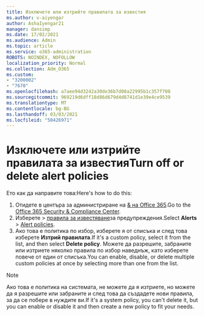 ```yaml
---
title: Изключете или изтрийте правилата за известия
ms.author: v-aiyengar
author: AshaIyengar21
manager: dansimp
ms.date: 17/02/2021
ms.audience: Admin
ms.topic: article
ms.service: o365-administration
ROBOTS: NOINDEX, NOFOLLOW
localization_priority: Normal
ms.collection: Adm_O365
ms.custom:
- "3200002"
- "7670"
ms.openlocfilehash: a7aee94d3242a30de36b7d08a22995b1c357f708
ms.sourcegitcommit: 969219d6dff18d86d679d4d8741d1e39e4ce9539
ms.translationtype: MT
ms.contentlocale: bg-BG
ms.lasthandoff: 03/03/2021
ms.locfileid: "50426971"
---
```

# <a name="turn-off-or-delete-alert-policies"></a><span data-ttu-id="4d62a-102">Изключете или изтрийте правилата за известия</span><span class="sxs-lookup"><span data-stu-id="4d62a-102">Turn off or delete alert policies</span></span>

<span data-ttu-id="4d62a-103">Ето как да направите това:</span><span class="sxs-lookup"><span data-stu-id="4d62a-103">Here's how to do this:</span></span>

1. <span data-ttu-id="4d62a-104">Отидете в центъра за администриране на [& на Office 365](https://go.microsoft.com/fwlink/p/?linkid=2077143).</span><span class="sxs-lookup"><span data-stu-id="4d62a-104">Go to the [Office 365 Security & Compliance Center](https://go.microsoft.com/fwlink/p/?linkid=2077143).</span></span>
1. <span data-ttu-id="4d62a-105">Изберете   >  [правила за известяване](https://go.microsoft.com/fwlink/?linkid=2103208)за предупреждения.</span><span class="sxs-lookup"><span data-stu-id="4d62a-105">Select **Alerts** > [Alert policies](https://go.microsoft.com/fwlink/?linkid=2103208).</span></span>
1. <span data-ttu-id="4d62a-106">Ако това е политика по избор, изберете я от списъка и след това изберете **Изтрий правилата**.</span><span class="sxs-lookup"><span data-stu-id="4d62a-106">If it's a custom policy, select it from the list, and then select **Delete policy**.</span></span> <span data-ttu-id="4d62a-107">Можете да разрешите, забраните или изтриете няколко правила по избор наведнъж, като изберете повече от един от списъка.</span><span class="sxs-lookup"><span data-stu-id="4d62a-107">You can enable, disable, or delete multiple custom policies at once by selecting more than one from the list.</span></span>

> [!NOTE]
> <span data-ttu-id="4d62a-108">Ако това е политика на системата, не можете да я изтриете, но можете да я разрешите или забраните и след това да създадете нови правила, за да се побере в нуждите ви.</span><span class="sxs-lookup"><span data-stu-id="4d62a-108">If it's a system policy, you can't delete it, but you can enable or disable it and then create a new policy to fit your needs.</span></span>
